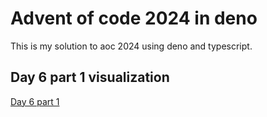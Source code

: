 # Advent of code 2024 in deno

This is my solution to aoc 2024 using deno and typescript.

## Day 6 part 1 visualization

[Day 6 part 1](assets/AOC_day6_visualization.mp4)
